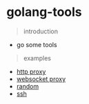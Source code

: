 # golang-tools
> introduction
- go some tools

> examples
- [http proxy](https://github.com/ymichaelson/golang-tools/blob/master/examples/proxy/http/main.go)
- [websocket proxy](https://github.com/ymichaelson/golang-tools/blob/master/examples/proxy/websocket/main.go)
- [random](https://github.com/ymichaelson/golang-tools/blob/master/examples/random/random.go)
- [ssh](https://github.com/ymichaelson/golang-tools/blob/master/examples/ssh/ssh.go)